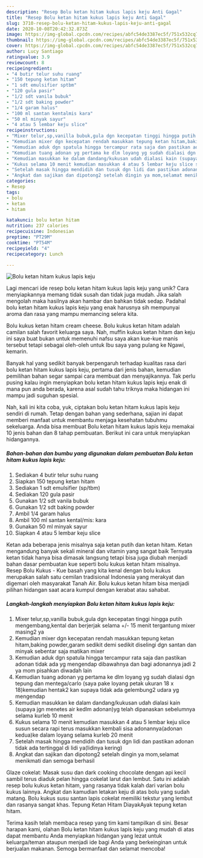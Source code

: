 ```yaml
---
description: "Resep Bolu ketan hitam kukus lapis keju Anti Gagal"
title: "Resep Bolu ketan hitam kukus lapis keju Anti Gagal"
slug: 3710-resep-bolu-ketan-hitam-kukus-lapis-keju-anti-gagal
date: 2020-10-08T20:42:32.873Z
image: https://img-global.cpcdn.com/recipes/abfc54de3387ec5f/751x532cq70/bolu-ketan-hitam-kukus-lapis-keju-foto-resep-utama.jpg
thumbnail: https://img-global.cpcdn.com/recipes/abfc54de3387ec5f/751x532cq70/bolu-ketan-hitam-kukus-lapis-keju-foto-resep-utama.jpg
cover: https://img-global.cpcdn.com/recipes/abfc54de3387ec5f/751x532cq70/bolu-ketan-hitam-kukus-lapis-keju-foto-resep-utama.jpg
author: Lucy Santiago
ratingvalue: 3.9
reviewcount: 8
recipeingredient:
- "4 butir telur suhu ruang"
- "150 tepung ketan hitam"
- "1 sdt emulsifier sptbm"
- "120 gula pasir"
- "1/2 sdt vanila bubuk"
- "1/2 sdt baking powder"
- "1/4 garam halus"
- "100 ml santan kentalmis kara"
- "50 ml minyak sayur"
- "4 atau 5 lembar keju slice"
recipeinstructions:
- "Mixer telur,sp,vanilla bubuk,gula dgn kecepatan tinggi hingga putih mengembang,kental dan berjerjak selama +/- 15 menit tergantung mixer masing2 ya"
- "Kemudian mixer dgn kecepatan rendah masukkan tepung ketan hitam,baking powder,garam sedikit demi sedikit diselingi dgn santan dan minyak sebentar saja matikan mixer"
- "Kemudian aduk dgn spatula hingga tercampur rata saja dan pastikan adonan tidak ada yg mengendap dibawahnya dan bagi adonannya jadi 2 ya mom pisahkan diwadah lain"
- "Kemudian tuang adonan yg pertama ke dlm loyang yg sudah dialasi dgn tepung dan mentega/carlo (saya pake loyang petak ukuran 18 x 18)kemudian hentak2 kan supaya tidak ada gelembung2 udara yg mengendap"
- "Kemudian masukkan ke dalam dandang/kukusan udah dialasi kain (supaya jgn menetes air kedlm adonan)yg telah dipanaskan sebelumnya selama kurleb 10 menit"
- "Kukus selama 10 menit kemudian masukkan 4 atau 5 lembar keju slice susun secara rapi terus masukkan kembali sisa adonannya(adonan kedua)ke dalam loyang selama kurleb 20 menit"
- "Setelah masak hingga mendidih dan tusuk dgn lidi dan pastikan adonan tidak ada tertinggal di lidi ya(lidinya kering)"
- "Angkat dan sajikan dan dipotong2 setelah dingin ya mom,selamat menikmati dan semoga berhasil"
categories:
- Resep
tags:
- bolu
- ketan
- hitam

katakunci: bolu ketan hitam 
nutrition: 237 calories
recipecuisine: Indonesian
preptime: "PT29M"
cooktime: "PT54M"
recipeyield: "4"
recipecategory: Lunch

---
```



![Bolu ketan hitam kukus lapis keju](https://img-global.cpcdn.com/recipes/abfc54de3387ec5f/751x532cq70/bolu-ketan-hitam-kukus-lapis-keju-foto-resep-utama.jpg)

Lagi mencari ide resep bolu ketan hitam kukus lapis keju yang unik? Cara menyiapkannya memang tidak susah dan tidak juga mudah. Jika salah mengolah maka hasilnya akan hambar dan bahkan tidak sedap. Padahal bolu ketan hitam kukus lapis keju yang enak harusnya sih mempunyai aroma dan rasa yang mampu memancing selera kita.

Bolu kukus ketan hitam cream cheese. Bolu kukus ketan hitam adalah camilan salah favorit keluarga saya. Nah, muffin kukus ketan hitam dan keju ini saya buat bukan untuk memenuhi nafsu saya akan kue-kue manis tersebut tetapi sebagai oleh-oleh untuk Ibu saya yang pulang ke Ngawi, kemarin.

Banyak hal yang sedikit banyak berpengaruh terhadap kualitas rasa dari bolu ketan hitam kukus lapis keju, pertama dari jenis bahan, kemudian pemilihan bahan segar sampai cara membuat dan menyajikannya. Tak perlu pusing kalau ingin menyiapkan bolu ketan hitam kukus lapis keju enak di mana pun anda berada, karena asal sudah tahu triknya maka hidangan ini mampu jadi suguhan spesial.


Nah, kali ini kita coba, yuk, ciptakan bolu ketan hitam kukus lapis keju sendiri di rumah. Tetap dengan bahan yang sederhana, sajian ini dapat memberi manfaat untuk membantu menjaga kesehatan tubuhmu sekeluarga. Anda bisa membuat Bolu ketan hitam kukus lapis keju memakai 10 jenis bahan dan 8 tahap pembuatan. Berikut ini cara untuk menyiapkan hidangannya.

<!--inarticleads1-->

##### Bahan-bahan dan bumbu yang digunakan dalam pembuatan Bolu ketan hitam kukus lapis keju:

1. Sediakan 4 butir telur suhu ruang
1. Siapkan 150 tepung ketan hitam
1. Sediakan 1 sdt emulsifier (sp/tbm)
1. Sediakan 120 gula pasir
1. Gunakan 1/2 sdt vanila bubuk
1. Gunakan 1/2 sdt baking powder
1. Ambil 1/4 garam halus
1. Ambil 100 ml santan kental/mis: kara
1. Gunakan 50 ml minyak sayur
1. Siapkan 4 atau 5 lembar keju slice


Ketan ada beberapa jenis misalnya saja ketan putih dan ketan hitam. Ketan mengandung banyak sekali mineral dan vitamin yang sangat baik Ternyata ketan tidak hanya bisa dimasak langsung tetapi bisa juga diubah menjadi bahan dasar pembuatan kue seperti bolu kukus ketan hitam misalnya. Resep Bolu Kukus - Kue basah yang kita kenal dengan bolu kukus merupakan salah satu cemilan tradisional Indonesia yang merakyat dan digemari oleh masyarakat Tanah Air. Bolu kukus ketan hitam bisa menjadi pilihan hidangan saat acara kumpul dengan kerabat atau sahabat. 

<!--inarticleads2-->

##### Langkah-langkah menyiapkan Bolu ketan hitam kukus lapis keju:

1. Mixer telur,sp,vanilla bubuk,gula dgn kecepatan tinggi hingga putih mengembang,kental dan berjerjak selama +/- 15 menit tergantung mixer masing2 ya
1. Kemudian mixer dgn kecepatan rendah masukkan tepung ketan hitam,baking powder,garam sedikit demi sedikit diselingi dgn santan dan minyak sebentar saja matikan mixer
1. Kemudian aduk dgn spatula hingga tercampur rata saja dan pastikan adonan tidak ada yg mengendap dibawahnya dan bagi adonannya jadi 2 ya mom pisahkan diwadah lain
1. Kemudian tuang adonan yg pertama ke dlm loyang yg sudah dialasi dgn tepung dan mentega/carlo (saya pake loyang petak ukuran 18 x 18)kemudian hentak2 kan supaya tidak ada gelembung2 udara yg mengendap
1. Kemudian masukkan ke dalam dandang/kukusan udah dialasi kain (supaya jgn menetes air kedlm adonan)yg telah dipanaskan sebelumnya selama kurleb 10 menit
1. Kukus selama 10 menit kemudian masukkan 4 atau 5 lembar keju slice susun secara rapi terus masukkan kembali sisa adonannya(adonan kedua)ke dalam loyang selama kurleb 20 menit
1. Setelah masak hingga mendidih dan tusuk dgn lidi dan pastikan adonan tidak ada tertinggal di lidi ya(lidinya kering)
1. Angkat dan sajikan dan dipotong2 setelah dingin ya mom,selamat menikmati dan semoga berhasil


Glaze cokelat: Masak susu dan dark cooking chocolate dengan api kecil sambil terus diaduk pelan hingga cokelat larut dan lembut. Satu ini adalah resep bolu kukus ketan hitam, yang rasanya tidak kalah dari varian bolu kukus lainnya. Angkat dan kamudian letakan keju di atas bolu yang sudah matang. Bolu kukus susu santan lapis cokelat memiliki tekstur yang lembut dan rasanya sangat khas. Tepung Ketan Hitam DiayakAyak tepung ketan hitam. 

Terima kasih telah membaca resep yang tim kami tampilkan di sini. Besar harapan kami, olahan Bolu ketan hitam kukus lapis keju yang mudah di atas dapat membantu Anda menyiapkan hidangan yang lezat untuk keluarga/teman ataupun menjadi ide bagi Anda yang berkeinginan untuk berjualan makanan. Semoga bermanfaat dan selamat mencoba!
